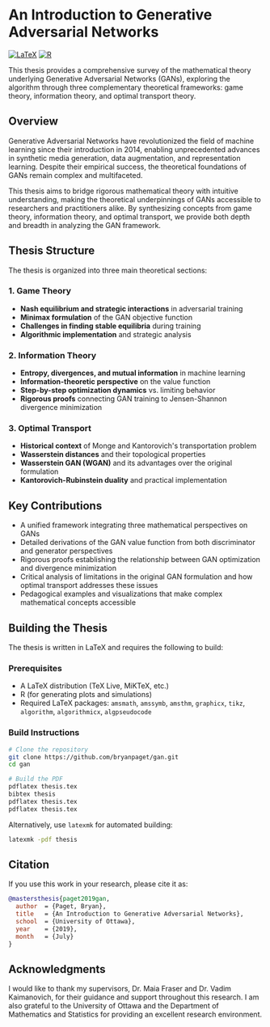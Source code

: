 # An Introduction to Generative Adversarial Networks

[![LaTeX](https://img.shields.io/badge/LaTeX-008080.svg)](https://www.latex-project.org/)
[![R](https://img.shields.io/badge/R-276DC3.svg)](https://www.r-project.org/)

This thesis provides a comprehensive survey of the mathematical theory underlying Generative Adversarial Networks (GANs), exploring the algorithm through three complementary theoretical frameworks: game theory, information theory, and optimal transport theory.

## Overview

Generative Adversarial Networks have revolutionized the field of machine learning since their introduction in 2014, enabling unprecedented advances in synthetic media generation, data augmentation, and representation learning. Despite their empirical success, the theoretical foundations of GANs remain complex and multifaceted.

This thesis aims to bridge rigorous mathematical theory with intuitive understanding, making the theoretical underpinnings of GANs accessible to researchers and practitioners alike. By synthesizing concepts from game theory, information theory, and optimal transport, we provide both depth and breadth in analyzing the GAN framework.

## Thesis Structure

The thesis is organized into three main theoretical sections:

### 1. Game Theory
- **Nash equilibrium and strategic interactions** in adversarial training
- **Minimax formulation** of the GAN objective function
- **Challenges in finding stable equilibria** during training
- **Algorithmic implementation** and strategic analysis

### 2. Information Theory
- **Entropy, divergences, and mutual information** in machine learning
- **Information-theoretic perspective** on the value function
- **Step-by-step optimization dynamics** vs. limiting behavior
- **Rigorous proofs** connecting GAN training to Jensen-Shannon divergence minimization

### 3. Optimal Transport
- **Historical context** of Monge and Kantorovich's transportation problem
- **Wasserstein distances** and their topological properties
- **Wasserstein GAN (WGAN)** and its advantages over the original formulation
- **Kantorovich-Rubinstein duality** and practical implementation

## Key Contributions

- A unified framework integrating three mathematical perspectives on GANs
- Detailed derivations of the GAN value function from both discriminator and generator perspectives
- Rigorous proofs establishing the relationship between GAN optimization and divergence minimization
- Critical analysis of limitations in the original GAN formulation and how optimal transport addresses these issues
- Pedagogical examples and visualizations that make complex mathematical concepts accessible

## Building the Thesis

The thesis is written in LaTeX and requires the following to build:

### Prerequisites
- A LaTeX distribution (TeX Live, MiKTeX, etc.)
- R (for generating plots and simulations)
- Required LaTeX packages: `amsmath`, `amssymb`, `amsthm`, `graphicx`, `tikz`, `algorithm`, `algorithmicx`, `algpseudocode`

### Build Instructions
```bash
# Clone the repository
git clone https://github.com/bryanpaget/gan.git
cd gan

# Build the PDF
pdflatex thesis.tex
bibtex thesis
pdflatex thesis.tex
pdflatex thesis.tex
```

Alternatively, use `latexmk` for automated building:
```bash
latexmk -pdf thesis
```

## Citation

If you use this work in your research, please cite it as:

```bibtex
@mastersthesis{paget2019gan,
  author  = {Paget, Bryan},
  title   = {An Introduction to Generative Adversarial Networks},
  school  = {University of Ottawa},
  year    = {2019},
  month   = {July}
}
```
## Acknowledgments

I would like to thank my supervisors, Dr. Maia Fraser and Dr. Vadim Kaimanovich, for their guidance and support throughout this research. I am also grateful to the University of Ottawa and the Department of Mathematics and Statistics for providing an excellent research environment.

